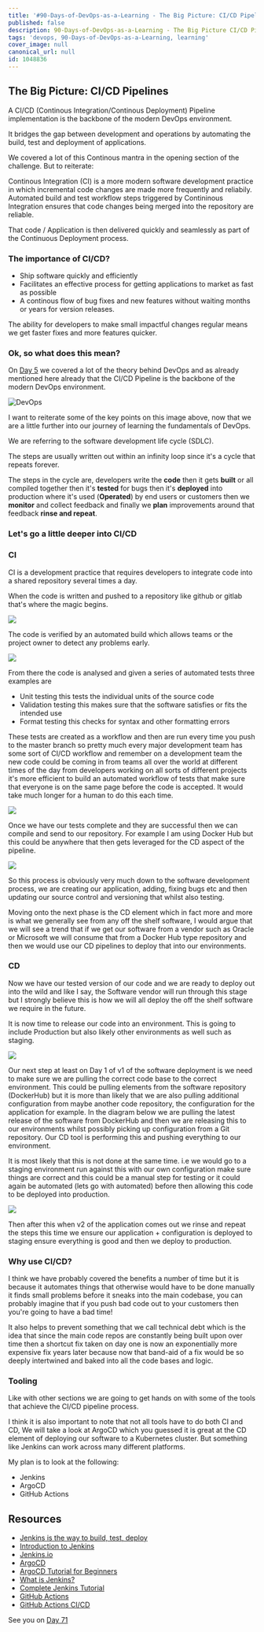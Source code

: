 ```yaml
---
title: '#90-Days-of-DevOps-as-a-Learning - The Big Picture: CI/CD Pipelines - Day 70'
published: false
description: 90-Days-of-DevOps-as-a-Learning - The Big Picture CI/CD Pipelines
tags: 'devops, 90-Days-of-DevOps-as-a-Learning, learning'
cover_image: null
canonical_url: null
id: 1048836
---
```


## The Big Picture: CI/CD Pipelines

A CI/CD (Continous Integration/Continous Deployment) Pipeline implementation is the backbone of the modern DevOps environment.

It bridges the gap between development and operations by automating the build, test and deployment of applications.

We covered a lot of this Continous mantra in the opening section of the challenge. But to reiterate:

Continous Integration (CI) is a more modern software development practice in which incremental code changes are made more frequently and reliabily. Automated build and test workflow steps triggered by Contininous Integration ensures that code changes being merged into the repository are reliable.

That code / Application is then delivered quickly and seamlessly as part of the Continuous Deployment process.

### The importance of CI/CD?

- Ship software quickly and efficiently
- Facilitates an effective process for getting applications to market as fast as possible
- A continous flow of bug fixes and new features without waiting months or years for version releases.

The ability for developers to make small impactful changes regular means we get faster fixes and more features quicker.

### Ok, so what does this mean?

On [Day 5](day05.md) we covered a lot of the theory behind DevOps and as already mentioned here already that the CI/CD Pipeline is the backbone of the modern DevOps environment.

![DevOps](Images/Day5_DevOps8.png)

I want to reiterate some of the key points on this image above, now that we are a little further into our journey of learning the fundamentals of DevOps.

We are referring to the software development life cycle (SDLC).

The steps are usually written out within an infinity loop since it's a cycle that repeats forever.

The steps in the cycle are, developers write the **code** then it gets **built** or all compiled together then it's **tested** for bugs then it's **deployed** into production where it's used (**Operated**) by end users or customers then we **monitor** and collect feedback and finally we **plan** improvements around that feedback **rinse and repeat**.

### Let's go a little deeper into CI/CD

### CI

CI is a development practice that requires developers to integrate code into a shared repository several times a day.

When the code is written and pushed to a repository like github or gitlab that's where the magic begins.

![](Images/Day70_CICD1.png)

The code is verified by an automated build which allows teams or the project owner to detect any problems early.

![](Images/Day70_CICD2.png)

From there the code is analysed and given a series of automated tests three examples are

- Unit testing this tests the individual units of the source code
- Validation testing this makes sure that the software satisfies or fits the intended use
- Format testing this checks for syntax and other formatting errors

These tests are created as a workflow and then are run every time you push to the master branch so pretty much every major development team has some sort of CI/CD workflow and remember on a development team the new code could be coming in from teams all over the world at different times of the day from developers working on all sorts of different projects it's more efficient to build an automated workflow of tests that make sure that everyone is on the same page before the code is accepted. It would take much longer for a human to do this each time.

![](Images/Day70_CICD3.png)

Once we have our tests complete and they are successful then we can compile and send to our repository. For example I am using Docker Hub but this could be anywhere that then gets leveraged for the CD aspect of the pipeline.

![](Images/Day70_CICD4.png)

So this process is obviously very much down to the software development process, we are creating our application, adding, fixing bugs etc and then updating our source control and versioning that whilst also testing.

Moving onto the next phase is the CD element which in fact more and more is what we generally see from any off the shelf software, I would argue that we will see a trend that if we get our software from a vendor such as Oracle or Microsoft we will consume that from a Docker Hub type repository and then we would use our CD pipelines to deploy that into our environments.

### CD

Now we have our tested version of our code and we are ready to deploy out into the wild and like I say, the Software vendor will run through this stage but I strongly believe this is how we will all deploy the off the shelf software we require in the future.

It is now time to release our code into an environment. This is going to include Production but also likely other environments as well such as staging.

![](Images/Day70_CICD5.png)

Our next step at least on Day 1 of v1 of the software deployment is we need to make sure we are pulling the correct code base to the correct environment. This could be pulling elements from the software repository (DockerHub) but it is more than likely that we are also pulling additional configuration from maybe another code repository, the configuration for the application for example. In the diagram below we are pulling the latest release of the software from DockerHub and then we are releasing this to our environments whilst possibly picking up configuration from a Git repository. Our CD tool is performing this and pushing everything to our environment.

It is most likely that this is not done at the same time. i.e we would go to a staging environment run against this with our own configuration make sure things are correct and this could be a manual step for testing or it could again be automated (lets go with automated) before then allowing this code to be deployed into production.

![](Images/Day70_CICD6.png)

Then after this when v2 of the application comes out we rinse and repeat the steps this time we ensure our application + configuration is deployed to staging ensure everything is good and then we deploy to production.

### Why use CI/CD?

I think we have probably covered the benefits a number of time but it is because it automates things that otherwise would have to be done manually it finds small problems before it sneaks into the main codebase, you can probably imagine that if you push bad code out to your customers then you're going to have a bad time!

It also helps to prevent something that we call technical debt which is the idea that since the main code repos are constantly being built upon over time then a shortcut fix taken on day one is now an exponentially more expensive fix years later because now that band-aid of a fix would be so deeply intertwined and baked into all the code bases and logic.

### Tooling

Like with other sections we are going to get hands on with some of the tools that achieve the CI/CD pipeline process.

I think it is also important to note that not all tools have to do both CI and CD, We will take a look at ArgoCD which you guessed it is great at the CD element of deploying our software to a Kubernetes cluster. But something like Jenkins can work across many different platforms.

My plan is to look at the following:

- Jenkins
- ArgoCD
- GitHub Actions

## Resources

- [Jenkins is the way to build, test, deploy](https://youtu.be/_MXtbjwsz3A)
- [Introduction to Jenkins](https://www.edx.org/course/introduction-to-jenkins)
- [Jenkins.io](https://www.jenkins.io/)
- [ArgoCD](https://argo-cd.readthedocs.io/en/stable/)
- [ArgoCD Tutorial for Beginners](https://www.youtube.com/watch?v=MeU5_k9ssrs)
- [What is Jenkins?](https://www.youtube.com/watch?v=LFDrDnKPOTg)
- [Complete Jenkins Tutorial](https://www.youtube.com/watch?v=nCKxl7Q_20I&t=3s)
- [GitHub Actions](https://www.youtube.com/watch?v=R8_veQiYBjI)
- [GitHub Actions CI/CD](https://www.youtube.com/watch?v=mFFXuXjVgkU)

See you on [Day 71](day71.md)
